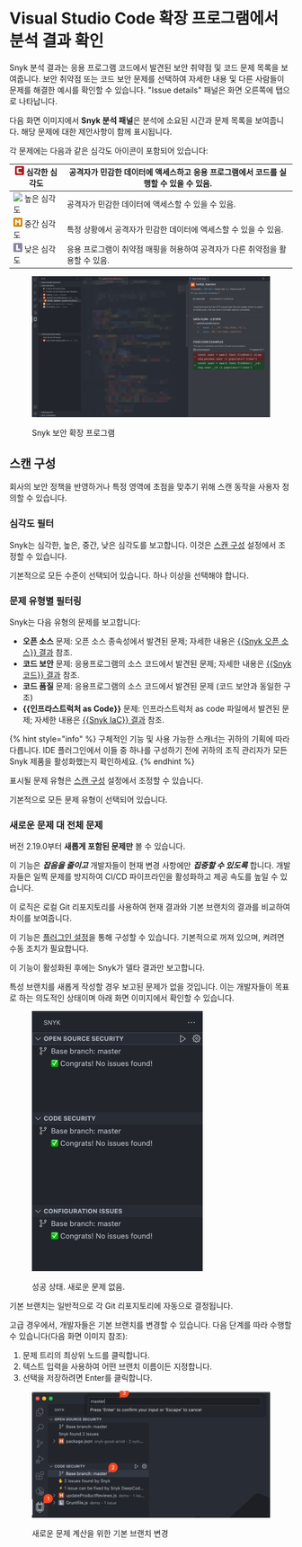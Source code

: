 # Visual Studio Code 확장 프로그램에서 분석 결과 확인

Snyk 분석 결과는 응용 프로그램 코드에서 발견된 보안 취약점 및 코드 문제 목록을 보여줍니다. 보안 취약점 또는 코드 보안 문제를 선택하여 자세한 내용 및 다른 사람들이 문제를 해결한 예시를 확인할 수 있습니다. "Issue details" 패널은 화면 오른쪽에 탭으로 나타납니다.

다음 화면 이미지에서 **Snyk 분석 패널**은 분석에 소요된 시간과 문제 목록을 보여줍니다. 해당 문제에 대한 제안사항이 함께 표시됩니다.

각 문제에는 다음과 같은 심각도 아이콘이 포함되어 있습니다:

| ![](<../../../../.gitbook/assets/image (201) (1) (1) (1) (1) (1) (1) (1) (1) (1) (1) (1) (1) (1) (1) (1) (1) (1).png>) 심각한 심각도 | 공격자가 민감한 데이터에 액세스하고 응용 프로그램에서 코드를 실행할 수 있을 수 있음. |
| ------------------------------------------------------------------------------------------------------------------------------------- | -------------------------------------------------------------------------- |
| ![](<../../../../.gitbook/assets/image (10) (1) (1) (2) (1) (1) (1) (1) (1) (1) (1) (1) (1) (1) (1) (1) (1) (1) (1) (1) (1) (1) (1) (1) (1) (1) (1) (1) (1) (1) (1) (1) (1) (1) (1) (1) (1) (1) (1) (1) (1) (1) (5) (3).png>) 높은 심각도 | 공격자가 민감한 데이터에 액세스할 수 있을 수 있음.                     |
| ![](<../../../../.gitbook/assets/image (116) (1) (1) (1) (1) (1) (1) (1) (1) (1) (1) (1) (1) (1) (1) (1) (1) (1) (1) (1) (1) (1) (1) (1) (1) (1) (1) (1) (1) (1) (5) (6).png>) 중간 심각도       | 특정 상황에서 공격자가 민감한 데이터에 액세스할 수 있을 수 있음.     |
| ![](<../../../../.gitbook/assets/image (114) (1) (1) (1) (1) (1) (1) (1) (1) (1) (1) (1) (1) (1) (1) (1) (1).png>) 낮은 심각도           | 응용 프로그램이 취약점 매핑을 허용하여 공격자가 다른 취약점을 활용할 수 있음.   |

<figure><img src="../../../../.gitbook/assets/SCR-20241024-rqfj.png" alt="Snyk 보안 확장 프로그램" /><figcaption><p>Snyk 보안 확장 프로그램</p></figcaption></figure>

## 스캔 구성

회사의 보안 정책을 반영하거나 특정 영역에 초점을 맞추기 위해 스캔 동작을 사용자 정의할 수 있습니다.&#x20;

### 심각도 필터

Snyk는 심각한, 높은, 중간, 낮은 심각도를 보고합니다. 이것은 [스캔 구성](../visual-studio-code-extension-configuration.md#scan-configuration) 설정에서 조정할 수 있습니다.

기본적으로 모든 수준이 선택되어 있습니다. 하나 이상을 선택해야 합니다.

### 문제 유형별 필터링

Snyk는 다음 유형의 문제를 보고합니다:

* **오픈 소스** 문제: 오픈 소스 종속성에서 발견된 문제; 자세한 내용은 [{{Snyk 오픈 소스}} 결과](analysis-results-snyk-open-source.md) 참조.
* **코드 보안** 문제: 응용프로그램의 소스 코드에서 발견된 문제; 자세한 내용은 [{{Snyk 코드}} 결과](analysis-results-snyk-code.md) 참조.
* **코드 품질** 문제: 응용프로그램의 소스 코드에서 발견된 문제 (코드 보안과 동일한 구조)
* **{{인프라스트럭처 as Code}}** 문제: 인프라스트럭처 as code 파일에서 발견된 문제; 자세한 내용은 [{{Snyk IaC}} 결과](visual-studio-code-extension-analysis-results-snyk-iac-configuration.md) 참조.

{% hint style="info" %}
구체적인 기능 및 사용 가능한 스캐너는 귀하의 기획에 따라 다릅니다. IDE 플러그인에서 이들 중 하나를 구성하기 전에 귀하의 조직 관리자가 모든 Snyk 제품을 활성화했는지 확인하세요.
{% endhint %}

표시될 문제 유형은 [스캔 구성](../visual-studio-code-extension-configuration.md#scan-configuration) 설정에서 조정할 수 있습니다.

기본적으로 모든 문제 유형이 선택되어 있습니다.

### 새로운 문제 대 전체 문제

버전 2.19.0부터 **새롭게 포함된 문제만** 볼 수 있습니다.

이 기능은 _**잡음을 줄이고**_ 개발자들이 현재 변경 사항에만 _**집중할 수 있도록**_ 합니다. 개발자들은 일찍 문제를 방지하여 CI/CD 파이프라인을 활성화하고 제공 속도를 높일 수 있습니다.

이 로직은 로컬 Git 리포지토리를 사용하여 현재 결과와 기본 브랜치의 결과를 비교하여 차이를 보여줍니다.

이 기능은 [플러그인 설정](../visual-studio-code-extension-configuration.md#scan-configuration)을 통해 구성할 수 있습니다. 기본적으로 꺼져 있으며, 켜려면 수동 조치가 필요합니다.

이 기능이 활성화된 후에는 Snyk가 델타 결과만 보고합니다.&#x20;

특성 브랜치를 새롭게 작성할 경우 보고된 문제가 없을 것입니다. 이는 개발자들이 목표로 하는 의도적인 상태이며 아래 화면 이미지에서 확인할 수 있습니다.

<figure><img src="../../../../.gitbook/assets/SCR-20241024-ruvq.png" alt="성공 상태. 새로운 문제 없음." width="304"><figcaption><p>성공 상태. 새로운 문제 없음.</p></figcaption></figure>

기본 브랜치는 일반적으로 각 Git 리포지토리에 자동으로 결정됩니다.&#x20;

고급 경우에서, 개발자들은 기본 브랜치를 변경할 수 있습니다. 다음 단계를 따라 수행할 수 있습니다(다음 화면 이미지 참조):&#x20;

1. 문제 트리의 최상위 노드를 클릭합니다.
2. 텍스트 입력을 사용하여 어떤 브랜치 이름이든 지정합니다.
3. 선택을 저장하려면 Enter를 클릭합니다.

<figure><img src="../../../../.gitbook/assets/SCR-20241024-rwht.png" alt="새로운 문제 계산을 위한 기본 브랜치 변경" /><figcaption><p>새로운 문제 계산을 위한 기본 브랜치 변경</p></figcaption></figure>